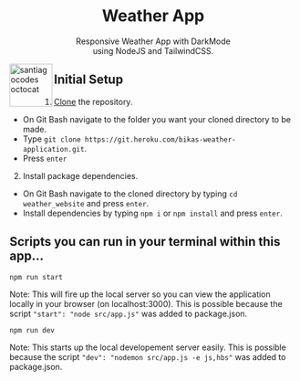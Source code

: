 <h1 align='center'>Weather App</h1>
<p align='center'>
Responsive Weather App with DarkMode <br>using NodeJS and TailwindCSS. <br>
</p>

<img height="75px" align='left' src="https://santiagocodes.github.io/santiagocodes/images/octocat-santiagocodes.png" alt="santiagocodes octocat" />

## Initial Setup

1. [Clone](https://docs.github.com/en/enterprise/2.13/user/articles/cloning-a-repository) the repository.

-  On Git Bash navigate to the folder you want your cloned directory to be made.
-  Type `git clone https://git.heroku.com/bikas-weather-application.git`.
-  Press `enter`

2. Install package dependencies.

-  On Git Bash navigate to the cloned directory by typing `cd weather_website` and press `enter`.
-  Install dependencies by typing `npm i` or `npm install` and press `enter`.

## Scripts you can run in your terminal within this app...

`npm run start`

Note: This will fire up the local server so you can view the application locally in your browser (on localhost:3000). This is possible because the script `"start": "node src/app.js"` was added to package.json.

`npm run dev`

Note: This starts up the local developement server easily. This is possible because the script `"dev": "nodemon src/app.js -e js,hbs"` was added to package.json.
